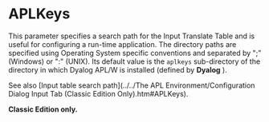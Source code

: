 # APLKeys

This parameter specifies a search path for the Input Translate Table and is useful for configuring a run-time application. The directory paths are specified using Operating System specific conventions and separated by ";" (Windows) or ":" (UNIX). Its default value is the `aplkeys` sub-directory of the directory in which Dyalog APL/W is installed (defined by **Dyalog** ).

See also [Input table search path](../../The APL Environment/Configuration Dialog Input Tab (Classic Edition Only).htm#APLKeys).

**Classic Edition only.**
